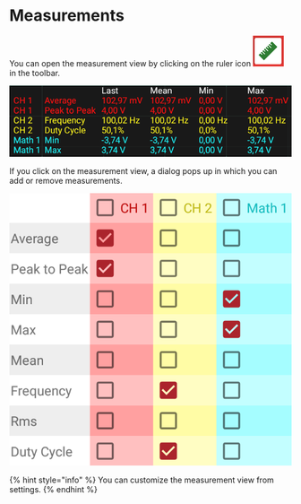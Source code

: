 # Measurements



You can open the measurement view by clicking on the ruler icon ![](../../../../.gitbook/assets/jj.png) in the toolbar.

![Measurement view](../../../../.gitbook/assets/image%20%2871%29.png)

If you click on the measurement view, a dialog pops up in which you can add or remove measurements.

![](../../../../.gitbook/assets/image%20%2845%29.png)

{% hint style="info" %}
You can customize the measurement view from settings.
{% endhint %}

